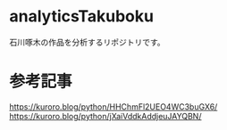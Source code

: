 # analyticsTakuboku
石川啄木の作品を分析するリポジトリです。

# 参考記事
https://kuroro.blog/python/HHChmFl2UEO4WC3buGX6/
https://kuroro.blog/python/jXaiVddkAddjeuJAYQBN/
